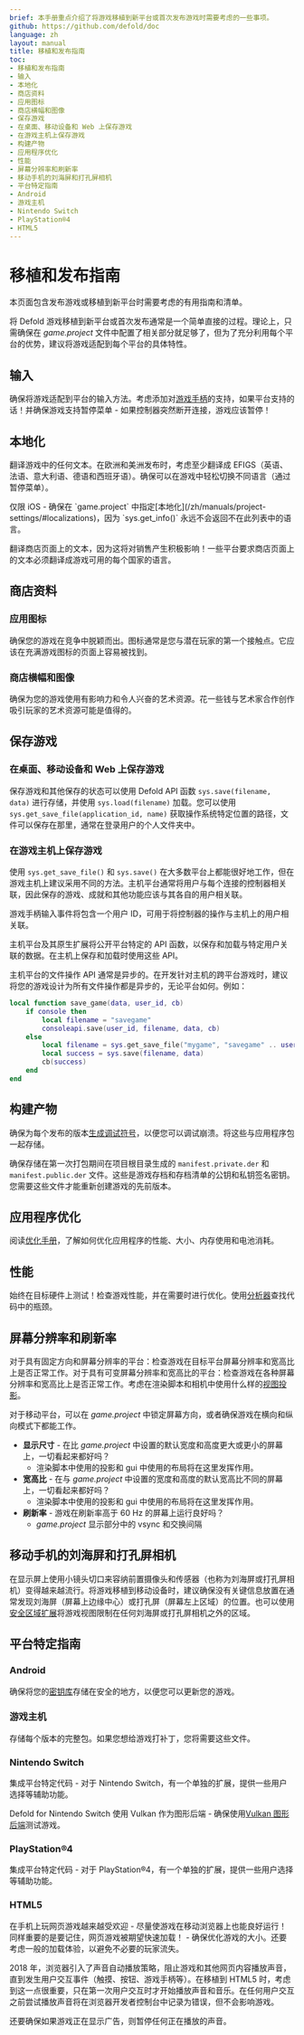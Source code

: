 ```yaml
---
brief: 本手册重点介绍了将游戏移植到新平台或首次发布游戏时需要考虑的一些事项。
github: https://github.com/defold/doc
language: zh
layout: manual
title: 移植和发布指南
toc:
- 移植和发布指南
- 输入
- 本地化
- 商店资料
- 应用图标
- 商店横幅和图像
- 保存游戏
- 在桌面、移动设备和 Web 上保存游戏
- 在游戏主机上保存游戏
- 构建产物
- 应用程序优化
- 性能
- 屏幕分辨率和刷新率
- 移动手机的刘海屏和打孔屏相机
- 平台特定指南
- Android
- 游戏主机
- Nintendo Switch
- PlayStation®4
- HTML5
---
```


# 移植和发布指南

本页面包含发布游戏或移植到新平台时需要考虑的有用指南和清单。

将 Defold 游戏移植到新平台或首次发布通常是一个简单直接的过程。理论上，只需确保在 *game.project* 文件中配置了相关部分就足够了，但为了充分利用每个平台的优势，建议将游戏适配到每个平台的具体特性。


## 输入
确保将游戏适配到平台的输入方法。考虑添加对[游戏手柄](/zh/manuals/input-gamepads)的支持，如果平台支持的话！并确保游戏支持暂停菜单 - 如果控制器突然断开连接，游戏应该暂停！

## 本地化
翻译游戏中的任何文本。在欧洲和美洲发布时，考虑至少翻译成 EFIGS（英语、法语、意大利语、德语和西班牙语）。确保可以在游戏中轻松切换不同语言（通过暂停菜单）。

<div class='important' markdown='1'>
仅限 iOS - 确保在 `game.project` 中指定[本地化](/zh/manuals/project-settings/#localizations)，因为 `sys.get_info()` 永远不会返回不在此列表中的语言。
</div>

翻译商店页面上的文本，因为这将对销售产生积极影响！一些平台要求商店页面上的文本必须翻译成游戏可用的每个国家的语言。

## 商店资料

### 应用图标
确保您的游戏在竞争中脱颖而出。图标通常是您与潜在玩家的第一个接触点。它应该在充满游戏图标的页面上容易被找到。

### 商店横幅和图像
确保为您的游戏使用有影响力和令人兴奋的艺术资源。花一些钱与艺术家合作创作吸引玩家的艺术资源可能是值得的。


## 保存游戏

### 在桌面、移动设备和 Web 上保存游戏
保存游戏和其他保存的状态可以使用 Defold API 函数 `sys.save(filename, data)` 进行存储，并使用 `sys.load(filename)` 加载。您可以使用 `sys.get_save_file(application_id, name)` 获取操作系统特定位置的路径，文件可以保存在那里，通常在登录用户的个人文件夹中。

### 在游戏主机上保存游戏
使用 `sys.get_save_file()` 和 `sys.save()` 在大多数平台上都能很好地工作，但在游戏主机上建议采用不同的方法。主机平台通常将用户与每个连接的控制器相关联，因此保存的游戏、成就和其他功能应该与其各自的用户相关联。

游戏手柄输入事件将包含一个用户 ID，可用于将控制器的操作与主机上的用户相关联。

主机平台及其原生扩展将公开平台特定的 API 函数，以保存和加载与特定用户关联的数据。在主机上保存和加载时使用这些 API。

主机平台的文件操作 API 通常是异步的。在开发针对主机的跨平台游戏时，建议将您的游戏设计为所有文件操作都是异步的，无论平台如何。例如：

```lua
local function save_game(data, user_id, cb)
	if console then
		local filename = "savegame"
		consoleapi.save(user_id, filename, data, cb)
	else
		local filename = sys.get_save_file("mygame", "savegame" .. user_id)
		local success = sys.save(filename, data)
		cb(success)
	end
end
```


## 构建产物

确保为每个发布的版本[生成调试符号](/zh/manuals/debugging-native-code/#symbolicate-a-callstack)，以便您可以调试崩溃。将这些与应用程序包一起存储。

确保存储在第一次打包期间在项目根目录生成的 `manifest.private.der` 和 `manifest.public.der` 文件。这些是游戏存档和存档清单的公钥和私钥签名密钥。您需要这些文件才能重新创建游戏的先前版本。


## 应用程序优化

阅读[优化手册](/manuals/optimizations)，了解如何优化应用程序的性能、大小、内存使用和电池消耗。



## 性能
始终在目标硬件上测试！检查游戏性能，并在需要时进行优化。使用[分析器](/zh/manuals/profiling)查找代码中的瓶颈。


## 屏幕分辨率和刷新率
对于具有固定方向和屏幕分辨率的平台：检查游戏在目标平台屏幕分辨率和宽高比上是否正常工作。对于具有可变屏幕分辨率和宽高比的平台：检查游戏在各种屏幕分辨率和宽高比上是否正常工作。考虑在渲染脚本和相机中使用什么样的[视图投影](/zh/manuals/render/#default-view-projection)。

对于移动平台，可以在 *game.project* 中锁定屏幕方向，或者确保游戏在横向和纵向模式下都能工作。

* **显示尺寸** - 在比 *game.project* 中设置的默认宽度和高度更大或更小的屏幕上，一切看起来都好吗？
  * 渲染脚本中使用的投影和 gui 中使用的布局将在这里发挥作用。
* **宽高比** - 在与 *game.project* 中设置的宽度和高度的默认宽高比不同的屏幕上，一切看起来都好吗？
  * 渲染脚本中使用的投影和 gui 中使用的布局将在这里发挥作用。
* **刷新率** - 游戏在刷新率高于 60 Hz 的屏幕上运行良好吗？
  * *game.project* 显示部分中的 vsync 和交换间隔


## 移动手机的刘海屏和打孔屏相机
在显示屏上使用小镜头切口来容纳前置摄像头和传感器（也称为刘海屏或打孔屏相机）变得越来越流行。将游戏移植到移动设备时，建议确保没有关键信息放置在通常发现刘海屏（屏幕上边缘中心）或打孔屏（屏幕左上区域）的位置。也可以使用[安全区域扩展](/extension-safearea)将游戏视图限制在任何刘海屏或打孔屏相机之外的区域。


## 平台特定指南

### Android
确保将您的[密钥库](/zh/manuals/android/#creating-a-keystore)存储在安全的地方，以便您可以更新您的游戏。


### 游戏主机
存储每个版本的完整包。如果您想给游戏打补丁，您将需要这些文件。


### Nintendo Switch
集成平台特定代码 - 对于 Nintendo Switch，有一个单独的扩展，提供一些用户选择等辅助功能。

Defold for Nintendo Switch 使用 Vulkan 作为图形后端 - 确保使用[Vulkan 图形后端](https://github.com/defold/extension-vulkan)测试游戏。


### PlayStation®4
集成平台特定代码 - 对于 PlayStation®4，有一个单独的扩展，提供一些用户选择等辅助功能。


### HTML5
在手机上玩网页游戏越来越受欢迎 - 尽量使游戏在移动浏览器上也能良好运行！同样重要的是要记住，网页游戏被期望快速加载！ - 确保优化游戏的大小。还要考虑一般的加载体验，以避免不必要的玩家流失。

2018 年，浏览器引入了声音自动播放策略，阻止游戏和其他网页内容播放声音，直到发生用户交互事件（触摸、按钮、游戏手柄等）。在移植到 HTML5 时，考虑到这一点很重要，只在第一次用户交互时才开始播放声音和音乐。在任何用户交互之前尝试播放声音将在浏览器开发者控制台中记录为错误，但不会影响游戏。

还要确保如果游戏正在显示广告，则暂停任何正在播放的声音。